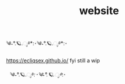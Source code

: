 <header>

<!--
  <<< Author notes: Course header >>>
  Include a 1280×640 image, course title in sentence case, and a concise description in emphasis.
  In your repository settings: enable template repository, add your 1280×640 social image, auto delete head branches.
  Add your open source license, GitHub uses MIT license.
-->

# website

</header>
༄˖°.🪐.ೃ࿔*:･༄˖°.🪐.ೃ࿔*:･

https://ecliqsex.github.io/
fyi still a wip

⠀༄˖°.🪐.ೃ࿔*:･༄˖°.🪐.ೃ࿔*:･

</footer>

